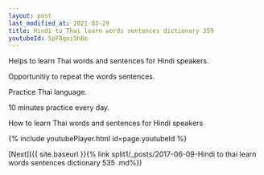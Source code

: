 ```yaml
---
layout: post
last_modified_at: 2021-03-29
title: Hindi to Thai learn words sentences dictionary 359 
youtubeId: SpF8goi5hBo
---
```

 
 
Helps to learn Thai words and sentences for Hindi speakers.

Opportunitiy to repeat the words sentences. 

Practice Thai language. 
 
10 minutes practice every day. 
 
How to learn Thai words and sentences for Hindi speakers 
 
{% include youtubePlayer.html id=page.youtubeId %}
 
 
[Next]({{ site.baseurl }}{% link  split1/_posts/2017-06-09-Hindi to thai learn words sentences dictionary 535 .md%})
 

